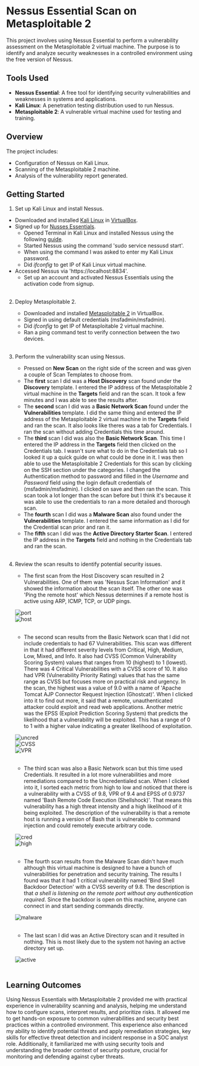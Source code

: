 # Nessus Essential Scan on Metasploitable 2

This project involves using Nessus Essential to perform a vulnerability assessment on the Metasploitable 2 virtual machine. The purpose is to identify and analyze security weaknesses in a controlled environment using the free version of Nessus. <br>


## Tools Used
- **Nessus Essential**: A free tool for identifying security vulnerabilities and weaknesses in systems and applications. <br>
- **Kali Linux**: A penetration testing distribution used to run Nessus. <br>
- **Metasploitable 2**: A vulnerable virtual machine used for testing and training. <br>

## Overview
The project includes: <br>
- Configuration of Nessus on Kali Linux. <br>
- Scanning of the Metasploitable 2 machine. <br>
- Analysis of the vulnerability report generated. <br>

## Getting Started
1. Set up Kali Linux and install Nessus.
  - Downloaded and installed [Kali Linux](https://www.kali.org/get-kali/#kali-installer-images) in [VirtualBox](https://www.virtualbox.org/wiki/Downloads).
  - Signed up for [Nusses Essentials](https://www.tenable.com/products/nessus/nessus-essentials).
    -  Opened Terminal in Kali Linux and installed Nessus using the following [guide](https://docs.tenable.com/nessus/Content/InstallNessusLinux.htm).
    -  Started Nessus using the command 'sudo service nessusd start'.
      - When using the command I was asked to enter my Kali Linux password.
    -  Did *ifconfig* to get IP of Kali Linux virtual machine.
  - Accessed Nessus via 'https://localhost:8834'.
    - Set up an account and activated Nessus Essentials using the activation code from signup.
    <br>
2. Deploy Metasploitable 2.
    - Downloaded and installed [Metasploitable 2](https://sourceforge.net/projects/metasploitable/) in VirtualBox.
    - Signed in using default credentials (msfadmin/msfadmin).
    - Did *ifconfig* to get IP of Metasploitable 2 virtual machine.
    - Ran a ping command test to verify connection between the two devices. <br>
    <br>
3. Perform the vulnerability scan using Nessus. <br>
    - Pressed on **New Scan** on the right side of the screen and was given a couple of Scan Templates to choose from.
    - The **first** scan I did was a **Host Discovery** scan found under the **Discovery** template. I entered the IP address of the Metasploitable 2 virtual machine in the **Targets** field and ran the scan. It took a few minutes and I was able to see the results after.
    - The **second** scan I did was a **Basic Network Scan** found under the **Vulnerabilities** template. I did the same thing and entered the IP address of the Metasploitable 2 virtual machine in the **Targets** field and ran the scan. It also looks like theres was a tab for Credentials. I ran the scan without adding Credentials this time around.
    - The **third** scan I did was also the **Basic Network Scan**. This time I entered the IP address in the **Targets** field then clicked on the Credentials tab. I wasn't sure what to do in the Credentials tab so I looked it up a quick guide on what could be done in it. I was then able to use the Metasploitable 2 Credentials for this scan by clicking on the SSH section under the categories. I changed the Authentication method to password and filled in the *Username* and *Password* field using the login default credentials of (msfadmin/msfadmin). I clicked on save and then ran the scan. This scan took a lot longer than the scan before but I think it's because it was able to use the credentials to ran a more detailed and thorough scan.
    - The **fourth** scan I did was a **Malware Scan** also found under the **Vulnerabilities** template. I entered the same information as I did for the Credential scan prior and ran it.
    - The **fifth** scan I did was the **Active Directory Starter Scan**. I entered the IP address in the **Targets** field and nothing in the Credentials tab and ran the scan. <br>
    <br>
4. Review the scan results to identify potential security issues. <br>
    - The first scan from the Host Discovery scan resulted in 2 Vulnerabilities. One of them was 'Nessus Scan Information' and it showed the information about the scan itself. The other one was 'Ping the remote host' which Nessus determines if a remote host is active using ARP, ICMP, TCP, or UDP pings. <br>
    
    ![port](images/port.png) <br>
    ![host](images/host.png) <br>
      <br>
    - The second scan results from the Basic Network scan that I did not include credentials to had 67 Vulnerabilities. This scan was different in that it had different severity levels from Critical, High, Medium, Low, Mixed, and Info. It also had CVSS (Common Vulnerability Scoring System) values that ranges from 10 (highest) to 1 (lowest). There was 4 Critical Vulnerabilities with a CVSS score of 10. It also had VPR (Vulnerability Priority Rating) values that has the same range as CVSS but focuses more on practical risk and urgency. In the scan, the highest was a value of 9.0 with a name of 'Apache Tomcat AJP Connector Request Injection (Ghostcat)'. When I clicked into it to find out more, it said that a remote, unauthenticated attacker could exploit and read web applications. Another metric was the EPSS (Exploit Prediction Scoring System) that predicts the likelihood that a vulnerability will be exploited. This has a range of 0 to 1 with a higher value indicating a greater likelihood of exploitation. <br>
    
    ![uncred](images/port.png) <br>
    ![CVSS](images/CVSS.png) <br>
    ![VPR](images/VPR.png) <br>
    <br>
    - The third scan was also a Basic Network scan but this time used Credentials. It resulted in a lot more vulnerabilities and more remediations compared to the Uncredentialed scan. When I clicked into it, I sorted each metric from high to low and noticed that there is a vulnerability with a CVSS of 9.8, VPR of 9.4 and EPSS of 0.9737 named 'Bash Remote Code Execution (Shellshock)'. That means this vulnerability has a high threat intensity and a high likelihood of it being exploited. The description of the vulnerability is that a remote host is running a version of Bash that is vulnerable to command injection and could remotely execute arbitrary code. <br>
    
    ![cred](images/cred.png) <br>
    ![high](images/high.png) <br>
    <br>
    - The fourth scan results from the Malware Scan didn't have much although this virtual machine is designed to have a bunch of vulnerabilities for penetration and security training. The results I found was that it had 1 critical vulnerability named 'Bind Shell Backdoor Detection' with a CVSS severity of 9.8. The description is that *a shell is listening on the remote port without any authentication required*. Since the backdoor is open on this machine, anyone can connect in and start sending commands directly. <br>
    
    ![malware](images/malware.png) <br>
    <br>
    - The last scan I did was an Active Directory scan and it resulted in nothing. This is most likely due to the system not having an active directory set up. <br>
    
     ![active](images/active.png) <br>
    <br>

## Learning Outcomes
Using Nessus Essentials with Metasploitable 2 provided me with practical experience in vulnerability scanning and analysis, helping me understand how to configure scans, interpret results, and prioritize risks. It allowed me to get hands-on exposure to common vulnerabilities and security best practices within a controlled environment. This experience also enhanced my ability to identify potential threats and apply remediation strategies, key skills for effective threat detection and incident response in a SOC analyst role. Additionally, it familiarized me with using security tools and understanding the broader context of security posture, crucial for monitoring and defending against cyber threats.
